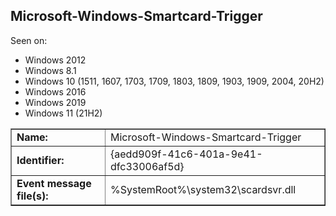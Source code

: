 ## Microsoft-Windows-Smartcard-Trigger

Seen on:
* Windows 2012
* Windows 8.1
* Windows 10 (1511, 1607, 1703, 1709, 1803, 1809, 1903, 1909, 2004, 20H2)
* Windows 2016
* Windows 2019
* Windows 11 (21H2)

<table border="1" class="docutils">
  <tbody>
    <tr>
      <td><b>Name:</b></td>
      <td>Microsoft-Windows-Smartcard-Trigger</td>
    </tr>
    <tr>
      <td><b>Identifier:</b></td>
      <td>{aedd909f-41c6-401a-9e41-dfc33006af5d}</td>
    </tr>
    <tr>
      <td><b>Event message file(s):</b></td>
      <td>%SystemRoot%\system32\scardsvr.dll</td>
    </tr>
  </tbody>
</table>

&nbsp;

